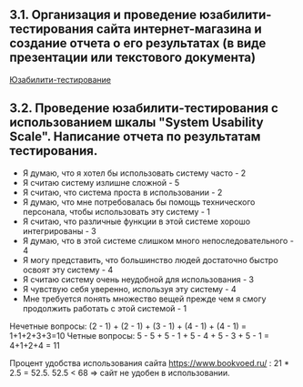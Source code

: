 ## 3.1. Организация и проведение юзабилити-тестирования сайта интернет-магазина и создание отчета о его результатах (в виде презентации или текстового документа)
[Юзабилити-тестирование](https://docs.google.com/document/d/13ZBLtBshuCr_7Sx8rnl0I6iR01MHmkF2Zu_7Tgo8pIU/edit)
## 3.2. Проведение юзабилити-тестирования с использованием шкалы "System Usability Scale". Написание отчета по результатам тестирования.
* Я думаю, что я хотел бы использовать систему часто - 2
* Я считаю систему излишне сложной - 5
* Я считаю, что система проста в использовании - 2
* Я думаю, что мне потребовалась бы помощь технического персонала, чтобы использовать эту систему - 1
* Я считаю, что различные функции в этой системе хорошо интегрированы - 3
* Я думаю, что в этой системе слишком много непоследовательного - 4
* Я могу представить, что большинство людей достаточно быстро освоят эту систему - 4
* Я считаю систему очень неудобной для использования - 3
* Я чувствую себя уверенно, используя эту систему - 4
* Мне требуется понять множество вещей прежде чем я смогу продолжить работать с этой системой - 1

Нечетные вопросы: (2 - 1) + (2 - 1) + (3 - 1) + (4 - 1) + (4 - 1) = 1+1+2+3+3=10
Четные вопросы: 5 - 5 + 5 - 1 + 5 - 4 + 5 - 3 + 5 - 1 = 4+1+2+4 = 11

Процент удобства использования сайта https://www.bookvoed.ru/ : 21 * 2.5 = 52.5. 52.5 < 68 => сайт не удобен в использовании.
